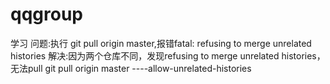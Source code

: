 # qqgroup






学习
问题:执行 git pull origin master,报错fatal: refusing to merge unrelated histories
解决:因为两个仓库不同，发现refusing to merge unrelated histories，无法pull
git pull origin master ----allow-unrelated-histories
